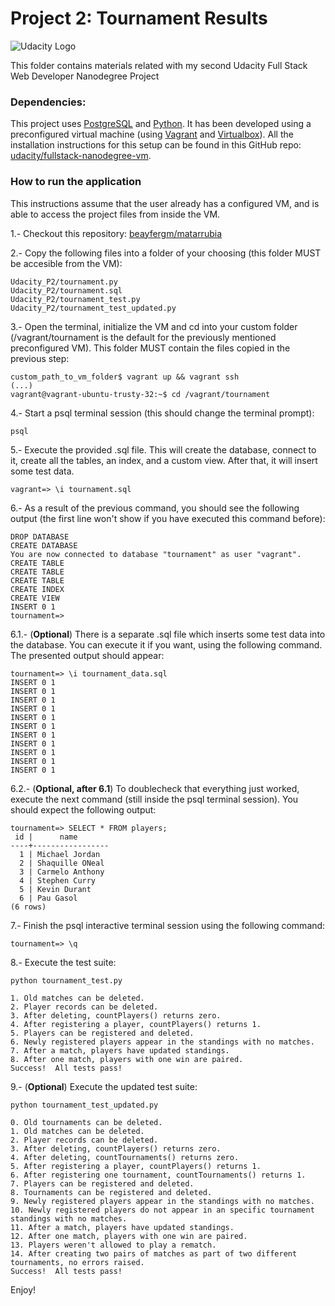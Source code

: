 # Project 2: Tournament Results 

![Udacity Logo](https://lh5.ggpht.com/2Khq0jHkIOhW2VKiGOcJ97rTslkGqu0fDoI-bqrvugAoop9eAFvA_wmneVDcGpaTFDEQCja7dTRQTnHZiA=s0)

This folder contains materials related with my second Udacity Full Stack Web Developer Nanodegree Project

### Dependencies:

This project uses [PostgreSQL](http://www.postgresql.org/) and [Python](https://www.python.org/). It has been developed using a preconfigured virtual machine (using [Vagrant](https://www.vagrantup.com/) and [Virtualbox](https://www.virtualbox.org/)).
All the installation instructions for this setup can be found in this GitHub repo: [udacity/fullstack-nanodegree-vm](https://github.com/udacity/fullstack-nanodegree-vm).

### How to run the application

This instructions assume that the user already has a configured VM, and is able to access the project files from inside the VM. 

1.- Checkout this repository: [beayfergm/matarrubia](https://github.com/beayfergm/matarrubia)

2.- Copy the following files into a folder of your choosing (this folder MUST be accesible from the VM):
```
Udacity_P2/tournament.py
Udacity_P2/tournament.sql
Udacity_P2/tournament_test.py
Udacity_P2/tournament_test_updated.py
```

3.- Open the terminal, initialize the VM and cd into your custom folder (/vagrant/tournament is the default for the previously mentioned preconfigured VM). This folder MUST contain the files copied in the previous step:
```
custom_path_to_vm_folder$ vagrant up && vagrant ssh
(...)
vagrant@vagrant-ubuntu-trusty-32:~$ cd /vagrant/tournament
```

4.- Start a psql terminal session (this should change the terminal prompt):

```
psql
```

5.- Execute the provided .sql file. This will create the database, connect to it, create all the tables, an index, and a custom view. After that, it will insert some test data. 
```
vagrant=> \i tournament.sql
```

6.- As a result of the previous command, you should see the following output (the first line won't show if you have executed this command before):
```
DROP DATABASE
CREATE DATABASE
You are now connected to database "tournament" as user "vagrant".
CREATE TABLE
CREATE TABLE
CREATE TABLE
CREATE INDEX
CREATE VIEW
INSERT 0 1
tournament=>
```

6.1.- (**Optional**) There is a separate .sql file which inserts some test data into the database. You can execute it if you want, using the following command. The presented output should appear:
```
tournament=> \i tournament_data.sql
INSERT 0 1
INSERT 0 1
INSERT 0 1
INSERT 0 1
INSERT 0 1
INSERT 0 1
INSERT 0 1
INSERT 0 1
INSERT 0 1
INSERT 0 1
INSERT 0 1
```

6.2.- (**Optional, after 6.1**) To doublecheck that everything just worked, execute the next command (still inside the psql terminal session). You should expect the following output:
```
tournament=> SELECT * FROM players;
 id |      name
----+-----------------
  1 | Michael Jordan
  2 | Shaquille ONeal
  3 | Carmelo Anthony
  4 | Stephen Curry
  5 | Kevin Durant
  6 | Pau Gasol
(6 rows)
```

7.- Finish the psql interactive terminal session using the following command:
```
tournament=> \q
```

8.- Execute the test suite:
```
python tournament_test.py

1. Old matches can be deleted.
2. Player records can be deleted.
3. After deleting, countPlayers() returns zero.
4. After registering a player, countPlayers() returns 1.
5. Players can be registered and deleted.
6. Newly registered players appear in the standings with no matches.
7. After a match, players have updated standings.
8. After one match, players with one win are paired.
Success!  All tests pass!
```

9.- (**Optional**) Execute the updated test suite:
```
python tournament_test_updated.py

0. Old tournaments can be deleted.
1. Old matches can be deleted.
2. Player records can be deleted.
3. After deleting, countPlayers() returns zero.
4. After deleting, countTournaments() returns zero.
5. After registering a player, countPlayers() returns 1.
6. After registering one tournament, countTournaments() returns 1.
7. Players can be registered and deleted.
8. Tournaments can be registered and deleted.
9. Newly registered players appear in the standings with no matches.
10. Newly registered players do not appear in an specific tournament standings with no matches.
11. After a match, players have updated standings.
12. After one match, players with one win are paired.
13. Players weren't allowed to play a rematch.
14. After creating two pairs of matches as part of two different tournaments, no errors raised.
Success!  All tests pass!
```


 Enjoy!

